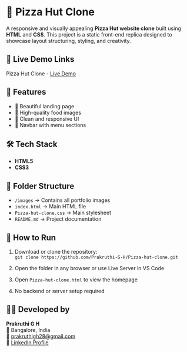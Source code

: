 # 🍕 Pizza Hut Clone 

A responsive and visually appealing **Pizza Hut website clone** built using **HTML** and **CSS**. This project is a static front-end replica designed to showcase layout structuring, styling, and creativity.

## 🔗 Live Demo Links

  Pizza Hut Clone - [Live Demo](https://prakruthi-g-h.github.io/Pizza-hut-clone/)

## 🌟 Features

- 🍕 Beautiful landing page
- 📸 High-quality food images
- 🎨 Clean and responsive UI
- 🧭 Navbar with menu sections

## 🛠️ Tech Stack

- **HTML5**
- **CSS3**

## 📁 Folder Structure
- `/images` → Contains all portfolio images
- `index.html` → Main HTML file
- `Pizza-hut-clone.css` → Main stylesheet 
- `README.md` → Project documentation

## 🚀 How to Run

1. Download or clone the repository:  
   `git clone https://github.com/Prakruthi-G-H/Pizza-hut-clone.git`

2. Open the folder in any browser or use Live Server in VS Code  
3. Open `Pizza-hut-clone.html` to view the homepage  
4. No backend or server setup required


## 👩‍💻 Developed by

**Prakruthi G H**  
📍 Bangalore, India  
📧 prakruthigh28@gmail.com  
🔗 [LinkedIn Profile](https://www.linkedin.com/in/prakruthi-g-h)

